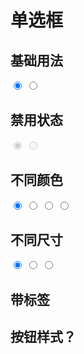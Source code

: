 # 单选框

## 基础用法

<div class="flex gap-2">
  <input type="radio" name="radio-1" class="radio" checked />
  <input type="radio" name="radio-1" class="radio" />
</div>

## 禁用状态

<div class="flex gap-2">
  <input type="radio" name="radio-disabled" class="radio" checked disabled />
  <input type="radio" name="radio-disabled" class="radio" disabled />
</div>

## 不同颜色

<div class="flex gap-2">
  <input type="radio" name="radio-color" class="radio radio-info" checked />
  <input type="radio" name="radio-color" class="radio radio-success" />
  <input type="radio" name="radio-color" class="radio radio-warning" />
  <input type="radio" name="radio-color" class="radio radio-error" />
</div>

## 不同尺寸

<div class="flex gap-2 items-center">
  <input type="radio" name="radio-size" class="radio radio-lg" checked />
  <input type="radio" name="radio-size" class="radio radio-md" />
  <input type="radio" name="radio-size" class="radio radio-sm" />
</div>

## 带标签

<div></div>

## 按钮样式？

<div></div>

